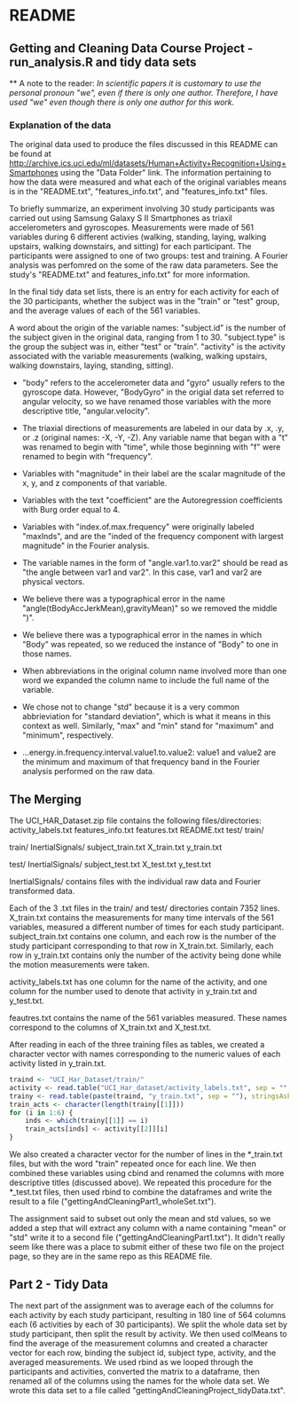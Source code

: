 README
========================================================

Getting and Cleaning Data Course Project - run_analysis.R and tidy data sets
------------------------------------------------------------
** A note to the reader: *In scientific papers it is customary to use the personal pronoun "we", even if there is only one author. Therefore, I have used "we" even though there is only one author for this work.* 


### Explanation of the data

The original data used to produce the files discussed in this README can be found at 
http://archive.ics.uci.edu/ml/datasets/Human+Activity+Recognition+Using+Smartphones using the "Data Folder" link. The information pertaining to how the data were measured and what each of the original variables means is in the "README.txt", "features_info.txt", and "features_info.txt" files.

To briefly summarize, an experiment involving 30 study participants was carried out using Samsung Galaxy S II Smartphones as triaxil accelerometers and gyroscopes. Measurements were made of 561 variables during 6 different activies (walking, standing, laying, walking upstairs, walking downstairs, and sitting) for each participant. The participants were assigned to one of two groups: test and training. A Fourier analysis was perfomred on the some of the raw data parameters. See the study's "README.txt" and features_info.txt" for more information.

In the final tidy data set lists, there is an entry for each activity for each of the 30 participants, whether the subject was in the "train" or "test" group, and the average values of each of the 561 variables. 

A word about the origin of the variable names:
"subject.id" is the number of the subject given in the original data, ranging from 1 to 30.
"subject.type" is the group the subject was in, either "test" or "train".
"activity" is the activity associated with the variable measurements (walking, walking upstairs, walking downstairs, laying, standing, sitting).

* "body" refers to the accelerometer data and "gyro" usually refers to the gyroscope data. However, "BodyGyro" in the origial data set referred to angular velocity, so we have renamed those variables with the more descriptive title, "angular.velocity".
* The triaxial directions of measurements are labeled in our data by .x, .y, or .z (original names: -X, -Y, -Z).
Any variable name that began with a "t" was renamed to begin with "time", while those beginning with "f" were renamed to begin with "frequency". 
* Variables with "magnitude" in their label are the scalar magnitude of the x, y, and z components of that variable.
* Variables with the text "coefficient" are the Autoregression coefficients with Burg order equal to 4.
* Variables with "index.of.max.frequency" were originally labeled "maxInds", and are the "inded of the frequency component with largest magnitude" in the Fourier analysis.

* The variable names in the form of  "angle.var1.to.var2" should be read as "the angle between var1 and var2". In this case, var1 and var2 are physical vectors. 
* We believe there was a typographical error in the name "angle(tBodyAccJerkMean),gravityMean)" so we removed the middle ")".
* We believe there was a typographical error in the names in which "Body" was repeated, so we reduced the instance of "Body" to one in those names.
* When abbreviations in the original column name involved more than one word we expanded the column name to include the full name of the variable.
* We chose not to change "std" because it is a very common abbrieviation for "standard deviation", which is what it means in this context as well. Similarly, "max" and "min" stand for "maximum" and "minimum", respectively.

* ...energy.in.frequency.interval.value1.to.value2: value1 and value2 are the minimum and maximum of that frequency band in the Fourier analysis performed on the raw data.



The Merging
-------------------------------------------
The UCI_HAR_Dataset.zip file contains the following files/directories:
activity_labels.txt
features_info.txt
features.txt
README.txt
test/
train/

train/
InertialSignals/
subject_train.txt
X_train.txt
y_train.txt

test/
InertialSignals/
subject_test.txt
X_test.txt
y_test.txt

InertialSignals/ contains files with the individual raw data and Fourier transformed data.

Each of the 3 .txt files in the train/ and test/ directories contain 7352 lines. X_train.txt contains the measurements for many time intervals of the 561 variables, measured a different number of times for each study participant. subject_train.txt contains one column, and each row is the number of the study participant corresponding to that row in X_train.txt. Similarly, each row in y_train.txt contains only the number of the activity being done while the motion measurements were taken. 

activity_labels.txt has one column for the name of the activity, and one column for the number used to denote that activity in y_train.txt and y_test.txt.

feautres.txt contains the name of the 561 variables measured. These names correspond to the columns of X_train.txt and X_test.txt.

After reading in each of the three training files as tables, we created a character vector with names corresponding to the numeric values of each activity listed in y_train.txt.

```r
traind <- "UCI_Har_Dataset/train/"
activity <- read.table("UCI_Har_dataset/activity_labels.txt", sep = "", stringsAsFactors = FALSE)
trainy <- read.table(paste(traind, "y_train.txt", sep = ""), stringsAsFactors = FALSE)
train_acts <- character(length(trainy[[1]]))
for (i in 1:6) {
    inds <- which(trainy[[1]] == i)
    train_acts[inds] <- activity[[2]][i]
}
```


We also created a character vector for the number of lines in the *_train.txt files, but with the word "train" repeated once for each line. We then combined these variables using cbind and renamed the columns with more descriptive titles (discussed above). We repeated this procedure for the *_test.txt files, then used rbind to combine the dataframes and write the result to a file ("gettingAndCleaningPart1_wholeSet.txt").

The assignment said to subset out only the mean and std values, so we added a step that will extract any column with a name containing "mean" or "std" write it to a second file ("gettingAndCleaningPart1.txt"). It didn't really seem like there was a place to submit either of these two file on the project page, so they are in the same repo as this README file.

Part 2 - Tidy Data
--------------------------
The next part of the assignment was to average each of the columns for each activity by each study participant, resulting in 180 line of 564 columns each (6 activities by each of 30 participants). We split the whole data set by study participant, then split the result by activity. We then used colMeans to find the average of the measurement columns and created a character vector for each row, binding the subject id, subject type, activity, and the averaged measurements. We used rbind as we looped through the participants and activities, converted the matrix to a dataframe, then renamed all of the columns using the names for the whole data set. We wrote this data set to a file called "gettingAndCleaningProject_tidyData.txt".






